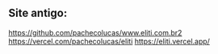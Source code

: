 ## Site antigo:

https://github.com/pachecolucas/www.eliti.com.br2
https://vercel.com/pachecolucas/eliti
https://eliti.vercel.app/
